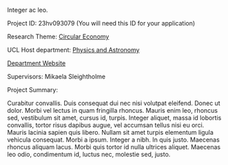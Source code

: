 Integer ac leo.

Project ID: 23hv093079
(You will need this ID for your application)

Research Theme: [Circular Economy](/cataloguetest/themes/circular-economy)

UCL Host department: [Physics and Astronomy](/cataloguetest/departments/physics-and-astronomy)

[Department Website](www.example.com/dept2)

Supervisors: Mikaela Sleightholme

Project Summary:

Curabitur convallis. Duis consequat dui nec nisi volutpat eleifend. Donec ut dolor. Morbi vel lectus in quam fringilla rhoncus. Mauris enim leo, rhoncus sed, vestibulum sit amet, cursus id, turpis. Integer aliquet, massa id lobortis convallis, tortor risus dapibus augue, vel accumsan tellus nisi eu orci. Mauris lacinia sapien quis libero. Nullam sit amet turpis elementum ligula vehicula consequat. Morbi a ipsum. Integer a nibh. In quis justo. Maecenas rhoncus aliquam lacus. Morbi quis tortor id nulla ultrices aliquet. Maecenas leo odio, condimentum id, luctus nec, molestie sed, justo.